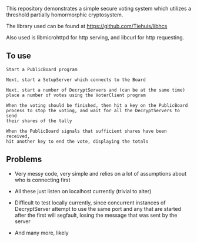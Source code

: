 This repository demonstrates a simple secure voting system which utilizes
a threshold partially homormorphic cryptosystem.

The library used can be found at https://github.com/Tiehuis/libhcs

Also used is libmicrohttpd for http serving, and libcurl for http requesting.

## To use

    Start a PublicBoard program

    Next, start a SetupServer which connects to the Board

    Next, start a number of DecryptServers and (can be at the same time)
    place a number of votes using the VoterClient program

    When the voting should be finished, then hit a key on the PublicBoard
    process to stop the voting, and wait for all the DecryptServers to send
    their shares of the tally

    When the PublicBoard signals that sufficient shares have been received,
    hit another key to end the vote, displaying the totals

## Problems

- Very messy code, very simple and relies on a lot of assumptions about who
is connecting first

- All these just listen on localhost currently (trivial to alter)

- Difficult to test locally currently, since concurrent instances of
DecryptServer attempt to use the same port and any that are started after the
first will segfault, losing the message that was sent by the server

- And many more, likely
